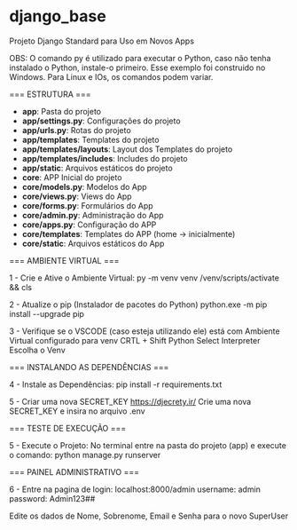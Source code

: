 # django_base
Projeto Django Standard para Uso em Novos Apps

OBS: O comando py é utilizado para executar o Python, caso não tenha instalado o Python, instale-o primeiro. 
Esse exemplo foi construido no Windows. Para Linux e IOs, os comandos podem variar.

=== ESTRUTURA ===
- **app**: Pasta do projeto
- **app/settings.py**: Configurações do projeto
- **app/urls.py**: Rotas do projeto
- **app/templates**: Templates do projeto
- **app/templates/layouts**: Layout dos Templates do projeto
- **app/templates/includes**: Includes do projeto
- **app/static**: Arquivos estáticos do projeto
- **core**: APP Inicial do projeto
- **core/models.py**: Modelos do App
- **core/views.py**: Views do App
- **core/forms.py**: Formulários do App
- **core/admin.py**: Administração do App
- **core/apps.py**: Configuração do APP
- **core/templates**: Templates do APP (home -> inicialmente)
- **core/static**: Arquivos estáticos do App


=== AMBIENTE VIRTUAL ===

1 - Crie e Ative o Ambiente Virtual:
py -m venv venv
/venv/scripts/activate && cls 

2 - Atualize o pip (Instalador de pacotes do Python)
python.exe -m pip install --upgrade pip

3 - Verifique se o VSCODE (caso esteja utilizando ele) está com Ambiente Virtual configurado para venv
CRTL + Shift
Python Select Interpreter
Escolha o Venv


=== INSTALANDO AS DEPENDÊNCIAS ===

4 - Instale as Dependências:
pip install -r requirements.txt

5 - Criar uma nova SECRET_KEY
https://djecrety.ir/
Crie uma nova SECRET_KEY e insira no arquivo .env


=== TESTE DE EXECUÇÃO ===

5 - Execute o Projeto:
No terminal entre na pasta do projeto (app) e execute o comando:
python manage.py runserver

=== PAINEL ADMINISTRATIVO ===

6 - Entre na pagina de login:
localhost:8000/admin
username: admin
password: Admin123##

Edite os dados de Nome, Sobrenome, Email e Senha para o novo SuperUser
